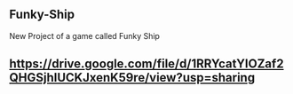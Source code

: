 ## Funky-Ship
New Project of a game called Funky Ship
## https://drive.google.com/file/d/1RRYcatYIOZaf2QHGSjhIUCKJxenK59re/view?usp=sharing
